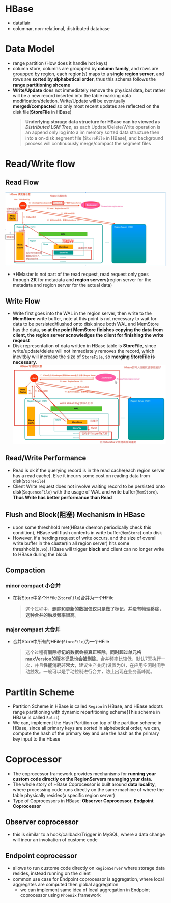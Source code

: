 # HBase
- [dataflair](https://data-flair.training/blogs/hbase-tutorial/)
- columnar, non-relational, distributed database

# Data Model
- range partition (How does it handle hot keys)
- column store, columns are groupped by **column family**, and rows are groupped by region, each region(s) maps to a **single region server**, and rows are **sorted by alphabetical order**, thus this schema follows the **range partitioning shceme**
- **Write/Update** does not immediately remove the physical data, but rather will be a new record inserted into the table marking data modification/deletion. Write/Update will be eventually **merged/compacted** so only most recent updates are reflected on the disk file(**StoreFile** in HBase)
  > **Underlying storage data structure for HBase can be viewed as *Distributed LSM Tree***, as each Update/Delete/Write operation is an append only log into a im memory sorted data structure then into a on-disk segment file (`StoreFile` in HBase), and background process will continuously merge/compact the segment files

# Read/Write flow

## Read Flow
![](rsrc/HBase_read_flow.png)
- \*HMaster is not part of the read request, read request only goes through **ZK** for metadata and **region servers**(region server for the metadata and region server for the actual data)

## Write Flow
- Write first goes into the WAL in the region server, then write to the **MemStore** write buffer, note at this point is not necessary to wait for data to be persisted/flushed onto disk since both WAL and MemStore has the data, **so at the point MemStore finishes copying the data from client, the region server acnowledges the client for finishing the write reqeust**
- Disk representation of data written in HBase table is **StoreFile**, since write/update/delete will not immediately removes the record, which inevitbly will increase the size of `StoreFile`, so **merging StoreFile is necessary**.
![](rsrc/HBase_write_flow.png)

## Read/Write Performance
- Read is ok if the querying record is in the read cache(each region server has a read cache). Else it incurrs some cost on reading data from disk(`StoreFile`)
- Client Write request does not involve waiting record to be persisted onto disk(`SequenceFile`) with the usage of WAL and write buffer(`MemStore`). **Thus Write has better performance than Read**

## Flush and Block(阻塞) Mechanism in HBase
- upon some threshhold met(HBase daemon periodically check this condition), HBase will flush contents in write buffer(`MemStore`) onto disk
- However, if a herding request of write occurs, and the size of overall write buffer in the cluster(in all region server) hits some threshhold(`0.95`), HBase will trigger **block** and client can no longer write to HBase during the block

## Compaction
### minor compact 小合并
- 在将Store中多个HFile(`StoreFile`)合并为一个HFile
  > 这个过程中，**删除和更新的数据仅仅只是做了标记，并没有物理移除，这种合并的触发频率很高**。
### major compact 大合并
- 合并Store中所有的HFile(`StoreFile`)为一个HFile
  > 这个过程**有删除标记的数据会被真正移除，同时超过单元格maxVersion的版本记录也会被删除**。合并频率比较低，默认7天执行一次，并且**性能消耗非常大**，建议生产关闭(设置为0)，在应用空闲时间手动触发。一般可以是手动控制进行合并，防止出现在业务高峰期。

# Partitin Scheme
- Partition Scheme in HBase is called `Region` in HBase, and HBase adopts range partitioning with dynamic repartitioning scheme(This scheme in HBase is called `Split`)
- We can, implement the Hash Partition on top of the partition scheme in HBase, since all primary keys are sorted in alphebetical order, we can, compute the hash of the primary key and use the hash as the primary key input to the Hbase
# Coprocessor
- The coprocessor framework provides mechanisms for **running your custom code directly on the RegionServers managing your data.**
- The whole story of HBase Coprocessor is built around **data locality**, where processing code runs directly on the same machine of where the table physically resides(a specific region server)
- Type of Coprocessors in HBase: **Observer Coprocessor**, **Endpoint Coprocessor**

## Observer coprocessor
- this is similar to a hook/callback/Trigger in MySQL, where a data change will incur an invokation of custome code
## Endpoint coprocessor
- allows to run custome code directly on `RegionServer` where storage data resides, instead running on the client
- common use case for Endpoint coprocessor is aggregation, where local aggregates are computed then global aggregation
  - we can implement same idea of local aggregation in Endpoint coprocessor using `Phoenix` framework